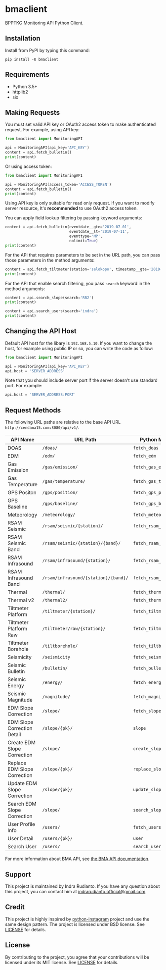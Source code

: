 # bmaclient

BPPTKG Monitoring API Python Client.

## Installation

Install from PyPI by typing this command:

    pip install -U bmaclient

## Requirements

* Python 3.5+
* httplib2
* six

## Making Requests

You must set valid API key or OAuth2 access token to make authenticated
request. For example, using API key:

```python
from bmaclient import MonitoringAPI

api = MonitoringAPI(api_key='API_KEY')
content = api.fetch_bulletin()
print(content)
```

Or using access token:

```python
from bmaclient import MonitoringAPI

api = MonitoringAPI(access_token='ACCESS_TOKEN')
content = api.fetch_bulletin()
print(content)
```

Using API key is only suitable for read only request. If you want to modify
server resource, It's **recommended** to use OAuth2 access token.

You can apply field lookup filtering by passing keyword arguments:

```python
content = api.fetch_bulletin(eventdate__gte='2019-07-01',
                             eventdate__lt='2019-07-11',
                             eventtype='MP',
                             nolimit=True)
print(content)
```

For the API that requires parameters to be set in the URL path, you can pass
those parameters in the method arguments:

```python
content = api.fetch_tiltmeter(station='selokopo', timestamp__gte='2019-07-01')
print(content)
```

For the API that enable search filtering, you pass `search` keyword in the
method arguments:

```python
content = api.search_slope(search='RB2')
print(content)

content = api.search_users(search='indra')
print(content)
```

## Changing the API Host

Default API host for the libary is `192.168.5.10`. If you want to change the
host, for example using public IP or so, you can write the code as follow:

```python
from bmaclient import MonitoringAPI

api = MonitoringAPI(api_key='API_KEY')
api.host = 'SERVER_ADDRESS'
```

Note that you should include server port if the server doesn't use standard
port. For example:

```python
api.host = 'SERVER_ADDRESS:PORT'
```

## Request Methods

The following URL paths are relative to the base API URL
`http://cendana15.com:8080/api/v1/`.

|           API Name           |               URL Path               |      Python Method Name      |
| ---------------------------- | ------------------------------------ | ---------------------------- |
| DOAS                         | `/doas/`                             | `fetch_doas`                 |
| EDM                          | `/edm/`                              | `fetch_edm`                  |
| Gas Emission                 | `/gas/emission/`                     | `fetch_gas_emission`         |
| Gas Temperature              | `/gas/temperature/`                  | `fetch_gas_temperature`      |
| GPS Positon                  | `/gps/position/`                     | `fetch_gps_position`         |
| GPS Baseline                 | `/gps/baseline/`                     | `fetch_gps_baseline`         |
| Meteorology                  | `/meteorology/`                      | `fetch_meteorology`          |
| RSAM Seismic                 | `/rsam/seismic/{station}/`           | `fetch_rsam_seismic`         |
| RSAM Seismic Band            | `/rsam/seismic/{station}/{band}/`    | `fetch_rsam_seismic_band`    |
| RSAM Infrasound              | `/rsam/infrasound/{station}/`        | `fetch_rsam_infrasound`      |
| RSAM Infrasound Band         | `/rsam/infrasound/{station}/{band}/` | `fetch_rsam_infrasound_band` |
| Thermal                      | `/thermal/`                          | `fetch_thermal`              |
| Thermal v2                   | `/thermal2/`                         | `fetch_thermal2`             |
| Tiltmeter Platform           | `/tiltmeter/{station}/`              | `fetch_tiltmeter`            |
| Tiltmeter Platform Raw       | `/tiltmeter/raw/{station}/`          | `fetch_tiltmeter_raw`        |
| Tiltmeter Borehole           | `/tiltborehole/`                     | `fetch_tiltborehole`         |
| Seismicity                   | `/seismicity`                        | `fetch_seismicity`           |
| Seismic Bulletin             | `/bulletin/`                         | `fetch_bulletin`             |
| Seismic Energy               | `/energy/`                           | `fetch_energy`               |
| Seismic Magnitude            | `/magnitude/`                        | `fetch_magnitude`            |
| EDM Slope Correction         | `/slope/`                            | `fetch_slope`                |
| EDM Slope Correction Detail  | `/slope/{pk}/`                       | `slope`                      |
| Create EDM Slope Correction  | `/slope/`                            | `create_slope`               |
| Replace EDM Slope Correction | `/slope/{pk}/`                       | `replace_slope`              |
| Update EDM Slope Correction  | `/slope/{pk}/`                       | `update_slope`               |
| Search EDM Slope Correction  | `/slope/`                            | `search_slope`               |
| User Profile Info            | `/users/`                            | `fetch_users`                |
| User Detail                  | `/users/{pk}/`                       | `user`                       |
| Search User                  | `/users/`                            | `search_users`               |

For more information about BMA API, see [the BMA API documentation](http://cendana15.com:8080/docs/).

## Support

This project is maintained by Indra Rudianto. If you have any question about
this project, you can contact him at <indrarudianto.official@gmail.com>.

## Credit

This project is highly inspired by [python-instagram](https://github.com/facebookarchive/python-instagram)
project and use the same design pattern.
The project is licensed under BSD license.
See [LICENSE](https://github.com/Instagram/python-instagram/blob/master/LICENSE.md) for details.

## License

By contributing to the project, you agree that your contributions will be
licensed under its MIT license.
See [LICENSE](https://gitlab.com/bpptkg/bmaclient/blob/master/LICENSE) for details.

